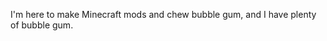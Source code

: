 I'm here to make Minecraft mods and chew bubble gum, and I have plenty of bubble gum.

<!---
ninjaeagle1000/ninjaeagle1000 is a ✨ special ✨ repository because its `README.md` (this file) appears on your GitHub profile.
You can click the Preview link to take a look at your changes.
--->
